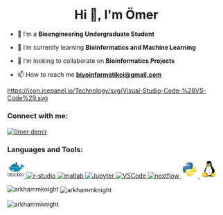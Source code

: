<h1 align="center">Hi 👋, I'm Ömer</h1>

- 🔭 I’m a **Bioengineering Undergraduate Student**

- 🌱 I’m currently learning **Bioinformatics and Machine Learning**

- 👯 I’m looking to collaborate on **Bioinformatics Projects**

- 📫 How to reach me **biyoinformatikci@gmail.com**

https://icon.icepanel.io/Technology/svg/Visual-Studio-Code-%28VS-Code%29.svg

<h3 align="left">Connect with me:</h3>
<p align="left">
<a href="https://www.linkedin.com/in/90omerdemir/" target="blank"><img align="center" src="https://raw.githubusercontent.com/rahuldkjain/github-profile-readme-generator/master/src/images/icons/Social/linked-in-alt.svg" alt="ömer demir" height="30" width="40" /></a>
</p>

<h3 align="left">Languages and Tools:</h3>
<p align="left"> <a href="https://www.docker.com/" target="_blank" rel="noreferrer"> <img src="https://raw.githubusercontent.com/devicons/devicon/master/icons/docker/docker-original-wordmark.svg" alt="docker" width="40" height="40"/> </a> <a href="http://www.r-studio.com" target="_blank" rel="noreferrer"> <img src="https://icon.icepanel.io/Technology/svg/RStudio.svg" alt="r-studio" width="40" height="40"/> </a> <a href="https://www.mathworks.com/products/matlab.html" target="_blank" rel="noreferrer"> <img src="https://icon.icepanel.io/Technology/svg/MATLAB.svg" alt="matlab" width="40" height="40"/> </a> <a href="https://jupyter.org/" target="_blank" rel="noreferrer"> <img src="https://icon.icepanel.io/Technology/png-shadow-512/Jupyter.png" alt="Jupyter" width="40" height="40"/> </a>  <a href="https://code.visualstudio.com" target="_blank" rel="noreferrer"> <img src="https://icon.icepanel.io/Technology/svg/Visual-Studio-Code-%28VS-Code%29.svg" alt="VSCode" width="40" height="40"/> </a> <a href="https://www.nextflow.io" target="_blank" rel="noreferrer"> <img src="https://img.shields.io/badge/Nextflow-Powered-blue.svg?logo=nextflow&style=flat-square" alt="nextflow" width="40" height="40"/> </a><a href="https://www.python.org" target="_blank" rel="noreferrer"> <img src="https://raw.githubusercontent.com/devicons/devicon/master/icons/python/python-original.svg" alt="python" width="40" height="40"/> </a> <a href="https://www.linux.org/" target="_blank" rel="noreferrer"> <img src="https://raw.githubusercontent.com/devicons/devicon/master/icons/linux/linux-original.svg" alt="linux" width="40" height="40"/> </a> <a href="https://dotnet.microsoft.com/" target="_blank" rel="noreferrer"> </a>  </p>

<p><img align="left" src="https://github-readme-stats.vercel.app/api/top-langs?username=arkhammknight&show_icons=true&locale=en&layout=compact" alt="arkhammknight" /></p>

<p>&nbsp;<img align="center" src="https://github-readme-stats.vercel.app/api?username=arkhammknight&show_icons=true&locale=en" alt="arkhammknight" /></p>

<p><img align="center" src="https://github-readme-streak-stats.herokuapp.com/?user=arkhammknight&" alt="arkhammknight" /></p>
